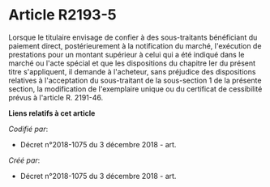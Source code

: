 # Article R2193-5

Lorsque le titulaire envisage de confier à des sous-traitants bénéficiant du paiement direct, postérieurement à la
notification du marché, l'exécution de prestations pour un montant supérieur à celui qui a été indiqué dans le marché ou
l'acte spécial et que les dispositions du chapitre Ier du présent titre s'appliquent, il demande à l'acheteur, sans préjudice
des dispositions relatives à l'acceptation du sous-traitant de la sous-section 1 de la présente section, la modification de
l'exemplaire unique ou du certificat de cessibilité prévus à l'article R. 2191-46.

**Liens relatifs à cet article**

_Codifié par_:

  - Décret n°2018-1075 du 3 décembre 2018 - art.

_Créé par_:

  - Décret n°2018-1075 du 3 décembre 2018 - art.

